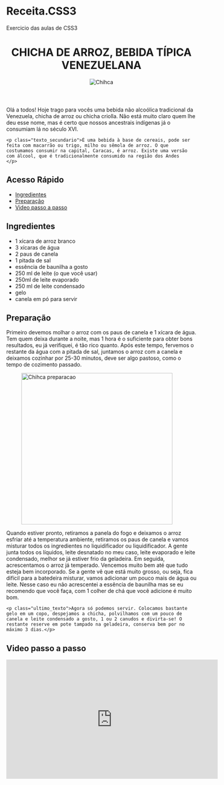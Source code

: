 # Receita.CSS3
Exercicio das aulas de CSS3
<htlm>
  <head>
    <link rel="stylesheet" href="receita.css3">
  </head>
  <body>
  <header>
    <h1>
      <span class="titulo_principal">CHICHA DE ARROZ, BEBIDA TÍPICA VENEZUELANA</span>
    </h1>
    <figure>
      <img class="imagem_principal" src="https://mejorconsalud.com/wp-content/uploads/2015/08/chicha-de-arroz.jpg" alt="Chihca">
    </figure>
  </header>
  <div>
    <p class="primeiro_texto">
      Olá a todos! Hoje trago para vocês uma bebida não alcoólica tradicional da Venezuela, chicha de arroz ou chicha criolla. Não está muito claro quem lhe deu esse nome, mas é certo que nossos ancestrais indígenas já o consumiam lá no século XVI. </p>

    <p class="texto_secundario">É uma bebida à base de cereais, pode ser feita com macarrão ou trigo, milho ou sêmola de arroz. O que costumamos consumir na capital, Caracas, é arroz. Existe uma versão com álcool, que é tradicionalmente consumido na região dos Andes
    </p>
  </div>
  <div>
    <span>
    <h2 class="subtitulo_acesso">Acesso Rápido</h2>
    </span>
    <ul class="acesso_rapido">
      <li>
        <a href="#Ingredientes">Ingredientes</a>
      </li>
      <li>
        <a href="#Preparacao">Preparação</a>
      </li>
      <li>
        <a href="#Video">Video passo a passo</a>
      </li>
    </ul>
  </div>
  <div>
    <span>
      <h2 class="subtitulo_ingredientes" id="Ingredientes">Ingredientes</h2>
    </span>
    <ul class="texto_ingredientes">
      <li>1 xícara de arroz branco</li>
      <li>3 xícaras de água</li>
      <li>2 paus de canela</li>
      <li>1 pitada de sal</li>
      <li>essência de baunilha a gosto</li>
      <li>250 ml de leite (o que você usar)</li>
      <li>250ml de leite evaporado</li>
      <li>250 ml de leite condensado</li>
      <li>gelo</li>
      <li>canela em pó para servir</li>
    </ul>
  </div>
  <div>
    <span>
    <h2 class="subtitulo_preparacao" id="Preparacao">Preparação</h2>
    </span>
    <p class="texto_terciario">Primeiro devemos molhar o arroz com os paus de canela e 1 xícara de água. Tem quem deixa durante a noite, mas 1 hora é o suficiente para obter bons resultados, eu já verifiquei, é tão rico quanto. Após este tempo, fervemos o restante da água com a pitada de sal, juntamos o arroz com a canela e deixamos cozinhar por 25-30 minutos, deve ser algo pastoso, como o tempo de cozimento passado.</p>
  </div>
  <figure>
  <img class="imagem_2" src="http://momswithanaccent.com/wp-content/uploads/2017/09/img_4445.jpg" alt="Chihca preparacao" width="400px">
    </figure>
  <div>
    <p class="texto_4">Quando estiver pronto, retiramos a panela do fogo e deixamos o arroz esfriar até a temperatura ambiente, retiramos os paus de canela e vamos misturar todos os ingredientes no liquidificador ou liquidificador. A gente junta todos os líquidos, leite desnatado no meu caso, leite evaporado e leite condensado, melhor se já estiver frio da geladeira. Em seguida, acrescentamos o arroz já temperado. Vencemos muito bem até que tudo esteja bem incorporado. Se a gente vê que está muito grosso, ou seja, fica difícil para a batedeira misturar, vamos adicionar um pouco mais de água ou leite. Nesse caso eu não acrescentei a essência de baunilha mas se eu recomendo que você faça, com 1 colher de chá que você adicione é muito bom.</p>

    <p class="ultimo_texto">Agora só podemos servir. Colocamos bastante gelo em um copo, despejamos a chicha, polvilhamos com um pouco de canela e leite condensado a gosto, 1 ou 2 canudos e divirta-se! O restante reserve em pote tampado na geladeira, conserva bem por no máximo 3 dias.</p>
  </div>
  <div>
    <footer>
      <span>
        <h2 class="video_preparacao"id="Video">Video passo a passo</h2>
      </span>
      <iframe width="560" height="315" src="https://www.youtube.com/embed/cgfkTbAsmUY" title="YouTube video player" frameborder="0" allow="accelerometer; autoplay; clipboard-write; encrypted-media; gyroscope; picture-in-picture" allowfullscreen></iframe>
    </footer>
  </div>
  </body>
</htlm>
